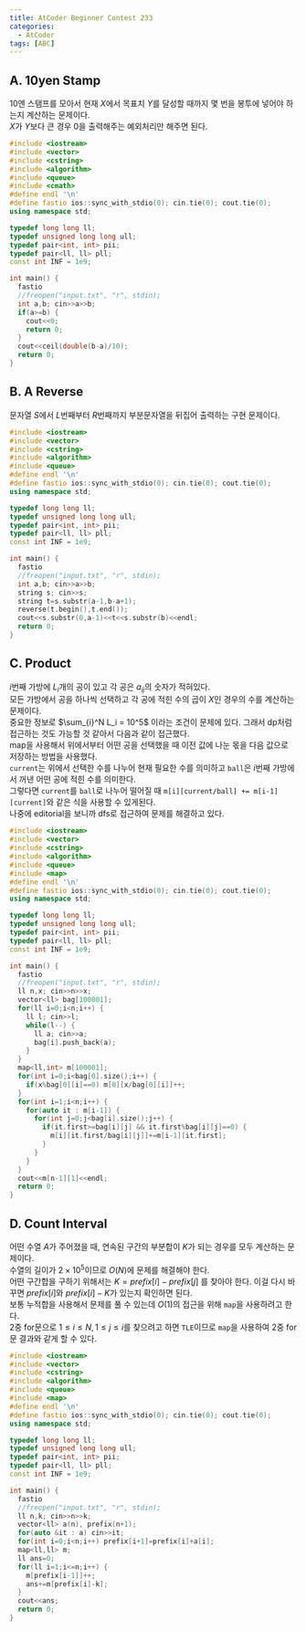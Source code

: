 ```yaml
---
title: AtCoder Beginner Contest 233
categories:
  - AtCoder
tags: [ABC]
---
```

## A. 10yen Stamp
10엔 스탬프를 모아서 현재 $X$에서 목표치 $Y$를 달성할 때까지 몇 번을 봉투에 넣어야 하는지 계산하는 문제이다.  
$X$가 $Y$보다 큰 경우 0을 출력해주는 예외처리만 해주면 된다.  
```cpp
#include <iostream>
#include <vector>
#include <cstring>
#include <algorithm>
#include <queue>
#include <cmath>
#define endl '\n'
#define fastio ios::sync_with_stdio(0); cin.tie(0); cout.tie(0);
using namespace std;

typedef long long ll;
typedef unsigned long long ull;
typedef pair<int, int> pii;
typedef pair<ll, ll> pll;
const int INF = 1e9;

int main() {
  fastio
  //freopen("input.txt", "r", stdin);
  int a,b; cin>>a>>b;
  if(a>=b) {
    cout<<0;
    return 0;
  }
  cout<<ceil(double(b-a)/10);
  return 0;
}
```

## B. A Reverse
문자열 $S$에서 $L$번째부터 $R$번째까지 부분문자열을 뒤집어 출력하는 구현 문제이다.
```cpp
#include <iostream>
#include <vector>
#include <cstring>
#include <algorithm>
#include <queue>
#define endl '\n'
#define fastio ios::sync_with_stdio(0); cin.tie(0); cout.tie(0);
using namespace std;

typedef long long ll;
typedef unsigned long long ull;
typedef pair<int, int> pii;
typedef pair<ll, ll> pll;
const int INF = 1e9;

int main() {
  fastio
  //freopen("input.txt", "r", stdin);
  int a,b; cin>>a>>b;
  string s; cin>>s;
  string t=s.substr(a-1,b-a+1);
  reverse(t.begin(),t.end());
  cout<<s.substr(0,a-1)<<t<<s.substr(b)<<endl;
  return 0;
}
```

## C. Product
$i$번째 가방에 $L_i$개의 공이 있고 각 공은 $a_{ij}$의 숫자가 적혀있다.  
모든 가방에서 공을 하나씩 선택하고 각 공에 적힌 수의 곱이 $X$인 경우의 수를 계산하는 문제이다.  
중요한 정보로 $\sum_{i}^N L_i = 10^5$ 이라는 조건이 문제에 있다. 그래서 dp처럼 접근하는 것도 가능할 것 같아서 다음과 같이 접근했다.  
map을 사용해서 위에서부터 어떤 공을 선택했을 때 이전 값에 나눈 몫을 다음 값으로 저장하는 방법을 사용했다.  
`current`는 위에서 선택한 수를 나누어 현재 필요한 수를 의미하고 `ball`은 $i$번째 가방에서 꺼낸 어떤 공에 적힌 수를 의미한다.  
그렇다면 `current`를 `ball`로 나누어 떨어질 때 `m[i][current/ball] += m[i-1][current]`와 같은 식을 사용할 수 있게된다.  
나중에 editorial을 보니까 dfs로 접근하여 문제를 해결하고 있다.

```cpp
#include <iostream>
#include <vector>
#include <cstring>
#include <algorithm>
#include <queue>
#include <map>
#define endl '\n'
#define fastio ios::sync_with_stdio(0); cin.tie(0); cout.tie(0);
using namespace std;

typedef long long ll;
typedef unsigned long long ull;
typedef pair<int, int> pii;
typedef pair<ll, ll> pll;
const int INF = 1e9;

int main() {
  fastio
  //freopen("input.txt", "r", stdin);
  ll n,x; cin>>n>>x;
  vector<ll> bag[100001];
  for(ll i=0;i<n;i++) {
    ll l; cin>>l;
    while(l--) {
      ll a; cin>>a;
      bag[i].push_back(a);
    }
  }
  map<ll,int> m[100001];
  for(int i=0;i<bag[0].size();i++) {
    if(x%bag[0][i]==0) m[0][x/bag[0][i]]++;
  }
  for(int i=1;i<n;i++) {
    for(auto it : m[i-1]) {
      for(int j=0;j<bag[i].size();j++) {
        if(it.first>=bag[i][j] && it.first%bag[i][j]==0) {
          m[i][it.first/bag[i][j]]+=m[i-1][it.first];
        }
      }
    }
  }
  cout<<m[n-1][1]<<endl;
  return 0;
}
```

## D. Count Interval
어떤 수열 $A$가 주어졌을 때, 연속된 구간의 부분합이 $K$가 되는 경우를 모두 계산하는 문제이다.  
수열의 길이가 $2 \times 10^5$이므로 $O(N)$에 문제를 해결해야 한다.  
어떤 구간합을 구하기 위해서는 $K = prefix[i] - prefix[j]$ 를 찾아야 한다. 이걸 다시 바꾸면 $prefix[i]$와 $prefix[i] - K$가 있는지 확인하면 된다.  
보통 누적합을 사용해서 문제를 풀 수 있는데 $O(1)$의 접근을 위해 `map`을 사용하려고 한다.  
2중 for문으로 $1≤i≤N, 1≤j≤i$를 찾으려고 하면 `TLE`이므로 `map`을 사용하여 2중 for문 결과와 같게 할 수 있다.

```cpp
#include <iostream>
#include <vector>
#include <cstring>
#include <algorithm>
#include <queue>
#include <map>
#define endl '\n'
#define fastio ios::sync_with_stdio(0); cin.tie(0); cout.tie(0);
using namespace std;

typedef long long ll;
typedef unsigned long long ull;
typedef pair<int, int> pii;
typedef pair<ll, ll> pll;
const int INF = 1e9;

int main() {
  fastio
  //freopen("input.txt", "r", stdin);
  ll n,k; cin>>n>>k;
  vector<ll> a(n), prefix(n+1);
  for(auto &it : a) cin>>it;
  for(int i=0;i<n;i++) prefix[i+1]=prefix[i]+a[i];
  map<ll,ll> m;
  ll ans=0;
  for(ll i=1;i<=n;i++) {
    m[prefix[i-1]]++;
    ans+=m[prefix[i]-k];
  }
  cout<<ans;
  return 0;
}
```

